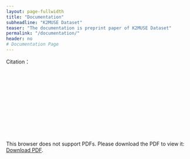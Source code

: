 ```yaml
---
layout: page-fullwidth
title: "Documentation"
subheadline: "K2MUSE Dataset"
teaser: "The documentation is preprint paper of K2MUSE Dataset"
permalink: "/documentation/"
header: no
# Documentation Page
---
```

Citation：
```

```

```

```
<object data="../pdf/K2MUSE.pdf" type="application/pdf" width="100%" height="800px">
    <embed src="../pdf/K2MUSE.pdf">
        <p>This browser does not support PDFs. Please download the PDF to view it: <a href="../pdf/K2MUSE.pdf">Download PDF</a>.</p>
    </embed>
</object>
